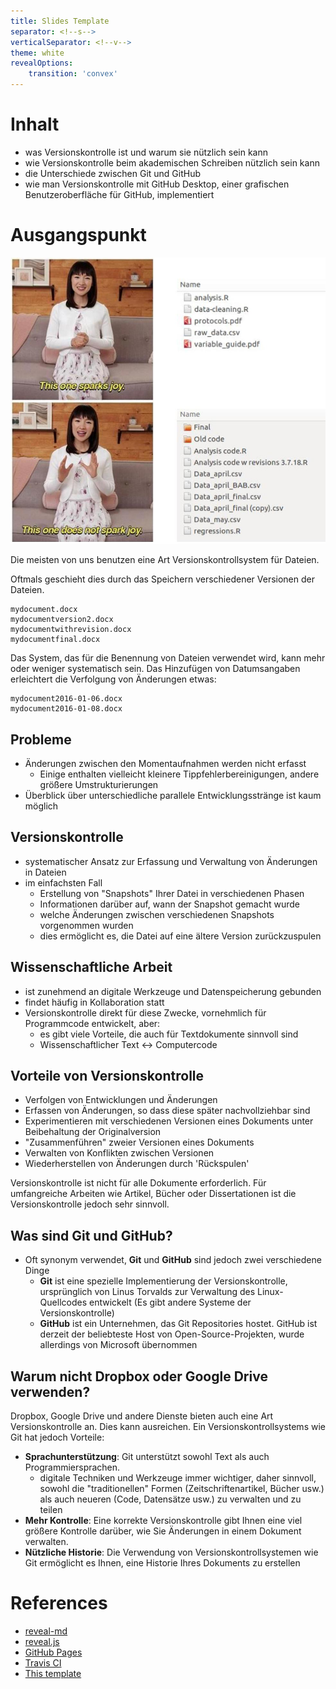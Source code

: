 ```yaml
---
title: Slides Template
separator: <!--s-->
verticalSeparator: <!--v-->
theme: white
revealOptions:
    transition: 'convex'
---
```


<link rel="stylesheet" href="css/style.css" id="theme">
<link rel="stylesheet" href="css/customize.css" id="theme">
<link rel="stylesheet" href="css/default-fonts.css" id="theme">

# Inhalt

* was Versionskontrolle ist und warum sie nützlich sein kann
* wie Versionskontrolle beim akademischen Schreiben nützlich sein kann
* die Unterschiede zwischen Git und GitHub
* wie man Versionskontrolle mit GitHub Desktop, einer grafischen Benutzeroberfläche für GitHub, implementiert

<!--s-->

# Ausgangspunkt

![](images/joy.jpg)<!-- .element height="50%" width="50%" -->

<!--s-->

Die meisten von uns benutzen eine Art Versionskontrollsystem für Dateien.

Oftmals geschieht dies durch das Speichern verschiedener Versionen der Dateien.

```
mydocument.docx
mydocumentversion2.docx
mydocumentwithrevision.docx
mydocumentfinal.docx
```

<!--s-->

Das System, das für die Benennung von Dateien verwendet wird, kann mehr oder weniger systematisch sein. Das Hinzufügen von Datumsangaben erleichtert die Verfolgung von Änderungen etwas:

```
mydocument2016-01-06.docx
mydocument2016-01-08.docx
```

<!--s-->

## Probleme

* Änderungen zwischen den Momentaufnahmen werden nicht erfasst
  * Einige enthalten vielleicht kleinere Tippfehlerbereinigungen, andere größere Umstrukturierungen
* Überblick über unterschiedliche parallele Entwicklungsstränge ist kaum möglich

<!--s-->

## Versionskontrolle
* systematischer Ansatz zur Erfassung und Verwaltung von Änderungen in Dateien
* im einfachsten Fall
  - Erstellung von "Snapshots" Ihrer Datei in verschiedenen Phasen
  - Informationen darüber auf, wann der Snapshot gemacht wurde
  - welche Änderungen zwischen verschiedenen Snapshots vorgenommen wurden
  - dies ermöglicht es, die Datei auf eine ältere Version zurückzuspulen

<!--s-->

## Wissenschaftliche Arbeit

* ist zunehmend an digitale Werkzeuge und Datenspeicherung gebunden
* findet häufig in Kollaboration statt
* Versionskontrolle direkt für diese Zwecke, vornehmlich für Programmcode entwickelt, aber:
  * es gibt viele Vorteile, die auch für Textdokumente sinnvoll sind
  * Wissenschaftlicher Text <-> Computercode

<!--s-->

## Vorteile von Versionskontrolle

* Verfolgen von Entwicklungen und Änderungen
* Erfassen von Änderungen, so dass diese später nachvollziehbar sind
* Experimentieren mit verschiedenen Versionen eines Dokuments unter Beibehaltung der Originalversion
* "Zusammenführen" zweier Versionen eines Dokuments
* Verwalten von Konflikten zwischen Versionen
* Wiederherstellen von Änderungen durch 'Rückspulen'

Versionskontrolle ist nicht für alle Dokumente erforderlich. Für umfangreiche Arbeiten wie Artikel, Bücher oder Dissertationen ist die Versionskontrolle jedoch sehr sinnvoll.

<!--s-->

## Was sind Git und GitHub?
* Oft synonym verwendet, **Git** und **GitHub** sind jedoch zwei verschiedene Dinge
  - **Git** ist eine spezielle Implementierung der Versionskontrolle, ursprünglich von Linus Torvalds zur Verwaltung des Linux-Quellcodes entwickelt (Es gibt andere Systeme der Versionskontrolle)
  - **GitHub** ist ein Unternehmen, das Git Repositories hostet. GitHub ist derzeit der beliebteste Host von Open-Source-Projekten, wurde allerdings von Microsoft übernommen

<!--s-->

## Warum nicht Dropbox oder Google Drive verwenden?
Dropbox, Google Drive und andere Dienste bieten auch eine Art Versionskontrolle an. Dies kann ausreichen. Ein Versionskontrollsystems wie Git hat jedoch Vorteile:

- **Sprachunterstützung**: Git unterstützt sowohl Text als auch Programmiersprachen.
  - digitale Techniken und Werkzeuge immer wichtiger, daher sinnvoll, sowohl die "traditionellen" Formen (Zeitschriftenartikel, Bücher usw.) als auch neueren (Code, Datensätze usw.) zu verwalten und zu teilen
- **Mehr Kontrolle**: Eine korrekte Versionskontrolle gibt Ihnen eine viel größere Kontrolle darüber, wie Sie Änderungen in einem Dokument verwalten.
- **Nützliche Historie**: Die Verwendung von Versionskontrollsystemen wie Git ermöglicht es Ihnen, eine Historie Ihres Dokuments zu erstellen

<!--v-->



# References

* [reveal-md](https://github.com/webpro/reveal-md)
* [reveal.js](http://lab.hakim.se/reveal-js)
* [GitHub Pages](https://pages.github.com)
* [Travis CI](https://travis-ci.org)
* [This template](https://github.com/martinmurphy/slidestemplate)
